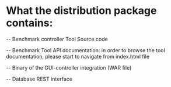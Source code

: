 What the distribution package contains:
===================

-- Benchmark controller Tool Source code

-- Benchmark Tool API documentation: in order to browse the tool documentation, please start to navigate from index.html file

-- Binary of the GUI-controller integration (WAR file)

-- Database REST interface 
